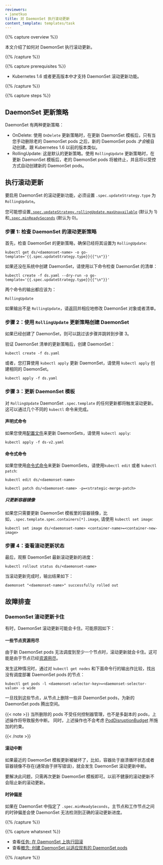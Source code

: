 ```yaml
---
reviewers:
- janetkuo
title: 对 DaemonSet 执行滚动更新
content_template: templates/task
---
```


<!--
---
reviewers:
- janetkuo
title: Perform a Rolling Update on a DaemonSet
content_template: templates/task
---
--->

{{% capture overview %}}

<!--
This page shows how to perform a rolling update on a DaemonSet.
--->
本文介绍了如何对 DaemonSet 执行滚动更新。

{{% /capture %}}


{{% capture prerequisites %}}

<!--
* The DaemonSet rolling update feature is only supported in Kubernetes version 1.6 or later.
--->
* Kubernetes 1.6 或者更高版本中才支持 DaemonSet 滚动更新功能。

{{% /capture %}}


{{% capture steps %}}

<!--
## DaemonSet Update Strategy
--->
## DaemonSet 更新策略

<!--
DaemonSet has two update strategy types:
--->
DaemonSet 有两种更新策略：

<!--
* OnDelete:  With `OnDelete` update strategy, after you update a DaemonSet template, new
  DaemonSet pods will *only* be created when you manually delete old DaemonSet
  pods. This is the same behavior of DaemonSet in Kubernetes version 1.5 or
  before.
* RollingUpdate: This is the default update strategy.  
  With `RollingUpdate` update strategy, after you update a
  DaemonSet template, old DaemonSet pods will be killed, and new DaemonSet pods
  will be created automatically, in a controlled fashion.
--->
* OnDelete:  使用 `OnDelete` 更新策略时，在更新 DaemonSet 模板后，只有当您手动删除老的 DaemonSet pods 之后，新的 DaemonSet pods *才会*被自动创建。跟 Kubernetes 1.6 以前的版本类似。
* RollingUpdate: 这是默认的更新策略。使用 `RollingUpdate` 更新策略时，在更新 DaemonSet 模板后，老的 DaemonSet pods 将被终止，并且将以受控方式自动创建新的 DaemonSet pods。

<!--
## Performing a Rolling Update
--->
## 执行滚动更新

<!--
To enable the rolling update feature of a DaemonSet, you must set its
`.spec.updateStrategy.type` to `RollingUpdate`.
--->
要启用 DaemonSet 的滚动更新功能，必须设置 `.spec.updateStrategy.type` 为 `RollingUpdate`。

<!--
You may want to set [`.spec.updateStrategy.rollingUpdate.maxUnavailable`](/docs/concepts/workloads/controllers/deployment/#max-unavailable) (default
to 1) and [`.spec.minReadySeconds`](/docs/concepts/workloads/controllers/deployment/#min-ready-seconds) (default to 0) as well.
--->
您可能想设置[`.spec.updateStrategy.rollingUpdate.maxUnavailable`](/zh/docs/concepts/workloads/controllers/deployment/#max-unavailable) (默认为 1) 和[`.spec.minReadySeconds`](/zh/docs/concepts/workloads/controllers/deployment/#min-ready-seconds) (默认为 0)。 

<!--
### Step 1: Checking DaemonSet `RollingUpdate` update strategy
--->
### 步骤 1: 检查 DaemonSet 的滚动更新策略

<!--
First, check the update strategy of your DaemonSet, and make sure it's set to
`RollingUpdate`:
--->
首先，检查 DaemonSet 的更新策略，确保已经将其设置为 `RollingUpdate`:

```shell
kubectl get ds/<daemonset-name> -o go-template='{{.spec.updateStrategy.type}}{{"\n"}}'
```

<!--
If you haven't created the DaemonSet in the system, check your DaemonSet
manifest with the following command instead:
--->
如果还没在系统中创建 DaemonSet，请使用以下命令检查 DaemonSet 的清单：

```shell
kubectl create -f ds.yaml --dry-run -o go-template='{{.spec.updateStrategy.type}}{{"\n"}}'
```
<!--
The output from both commands should be:
--->
两个命令的输出都应该为：

```shell
RollingUpdate
```

<!--
If the output isn't `RollingUpdate`, go back and modify the DaemonSet object or
manifest accordingly.
--->
如果输出不是 `RollingUpdate`，请返回并相应地修改 DaemonSet 对象或者清单。

<!--
### Step 2: Creating a DaemonSet with `RollingUpdate` update strategy
--->
### 步骤 2：使用 `RollingUpdate` 更新策略创建 DaemonSet

<!--
If you have already created the DaemonSet, you may skip this step and jump to
step 3.
--->
如果已经创建了 DaemonSet，则可以跳过该步骤并跳转到步骤 3。

<!--
After verifying the update strategy of the DaemonSet manifest, create the DaemonSet:
--->
验证 DaemonSet 清单的更新策略后，创建 DaemonSet：

```shell
kubectl create -f ds.yaml
```

<!--
Alternatively, use `kubectl apply` to create the same DaemonSet if you plan to
update the DaemonSet with `kubectl apply`.
--->
或者，您打算使用 `kubectl apply` 更新 DaemonSet，请使用 `kubectl apply` 创建相同的 DaemonSet。

```shell
kubectl apply -f ds.yaml
```

<!--
### Step 3: Updating a DaemonSet template
--->
### 步骤 3：更新 DaemonSet 模板

<!--
Any updates to a `RollingUpdate` DaemonSet `.spec.template` will trigger a rolling
update. This can be done with several different `kubectl` commands.
--->
对 `RollingUpdate` DaemonSet `.spec.template` 的任何更新都将触发滚动更新。这可以通过几个不同的 `kubectl` 命令来完成。

<!--
#### Declarative commands
--->
#### 声明式命令

<!--
If you update DaemonSets using
[configuration files](/docs/concepts/overview/object-management-kubectl/declarative-config/),
use `kubectl apply`:
--->
如果您使用[配置文件](/docs/concepts/overview/object-management-kubectl/declarative-config/)来更新 DaemonSets，请使用 `kubectl apply`:

```shell
kubectl apply -f ds-v2.yaml
```

<!--
#### Imperative commands
--->
#### 命令式命令

<!--
If you update DaemonSets using
[imperative commands](/docs/concepts/overview/object-management-kubectl/imperative-command/),
use `kubectl edit` or `kubectl patch`:
--->
如果您使用[命令式命令](/docs/concepts/overview/object-management-kubectl/imperative-command/)来更新 DaemonSets，请使用`kubectl edit` 或者 `kubectl patch`:

```shell
kubectl edit ds/<daemonset-name>
```

```shell
kubectl patch ds/<daemonset-name> -p=<strategic-merge-patch>
```

<!--
##### Updating only the container image
--->
##### 只更新容器镜像

<!--
If you just need to update the container image in the DaemonSet template, i.e.
`.spec.template.spec.containers[*].image`, use `kubectl set image`:
--->
如果您只需要更新 DaemonSet 模板里的容器镜像，比如，`.spec.template.spec.containers[*].image`, 请使用 `kubectl set image`:

```shell
kubectl set image ds/<daemonset-name> <container-name>=<container-new-image>
```

<!--
### Step 4: Watching the rolling update status
--->
### 步骤 4：查看滚动更新状态

<!--
Finally, watch the rollout status of the latest DaemonSet rolling update:
--->
最后，观察 DaemonSet 最新滚动更新的进度：

```shell
kubectl rollout status ds/<daemonset-name>
```

<!--
When the rollout is complete, the output is similar to this:
--->
当滚动更新完成时，输出结果如下：

```shell
daemonset "<daemonset-name>" successfully rolled out
```

<!--
## Troubleshooting
--->
## 故障排查

<!--
### DaemonSet rolling update is stuck
--->
### DaemonSet 滚动更新卡住

<!--
Sometimes, a DaemonSet rolling update may be stuck. Here are some possible
causes:
--->
有时，DaemonSet 滚动更新可能会卡住。可能原因如下：

<!--
#### Some nodes run out of resources
--->
#### 一些节点资源用尽

<!--
The rollout is stuck because new DaemonSet pods can't be scheduled on at least one
node. This is possible when the node is
[running out of resources](/docs/tasks/administer-cluster/out-of-resource/).
--->
由于新 DaemonSet pods 无法调度到至少一个节点时，滚动更新就会卡住。这可能是由于节点已经[资源用尽](/docs/tasks/administer-cluster/out-of-resource/)。

<!--
When this happens, find the nodes that don't have the DaemonSet pods scheduled on
by comparing the output of `kubectl get nodes` and the output of:
--->
发生这种情况时，通过对 `kubectl get nodes` 和下面命令行的输出作比较，找出没有调度部署 DaemonSet pods 的节点：

```shell
kubectl get pods -l <daemonset-selector-key>=<daemonset-selector-value> -o wide
```

<!--
Once you've found those nodes, delete some non-DaemonSet pods from the node to
make room for new DaemonSet pods.
--->
一旦找到这些节点，从节点上删除一些非 DaemonSet pods，为新的 DaemonSet pods 腾出空间。

<!--
{{< note >}}
This will cause service disruption when deleted pods are not controlled by any controllers or pods are not
replicated. This does not respect [PodDisruptionBudget](/docs/tasks/configure-pod-container/configure-pod-disruption-budget/)
either.
{{< /note >}}
--->
{{< note >}}
当所删除的 pods 不受任何控制器管理，也不是多副本的 pods，上述操作将导致服务中断。
同时，上述操作也不会考虑 [PodDisruptionBudget](/docs/tasks/configure-pod-container/configure-pod-disruption-budget/) 所施加的约束。

{{< /note >}}

<!--
#### Broken rollout
--->
#### 滚动中断

<!--
If the recent DaemonSet template update is broken, for example, the container is
crash looping, or the container image doesn't exist (often due to a typo),
DaemonSet rollout won't progress.
--->
如果最近的 DaemonSet 模板更新被破坏了，比如，容器处于崩溃循环状态或者容器镜像不存在(通常由于拼写错误)，就会发生 DaemonSet 滚动更新中断。

<!--
To fix this, just update the DaemonSet template again. New rollout won't be
blocked by previous unhealthy rollouts.
--->
要解决此问题，只需再次更新 DaemonSet 模板即可。以前不健康的滚动更新不会阻止新的滚动更新。

<!--
#### Clock skew
--->
#### 时钟偏差

<!--
If `.spec.minReadySeconds` is specified in the DaemonSet, clock skew between
master and nodes will make DaemonSet unable to detect the right rollout
progress.
--->
如果在 DaemonSet 中指定了 `.spec.minReadySeconds`，主节点和工作节点之间的时钟偏差会使 DaemonSet 无法检测到正确的滚动更新进度。

{{% /capture %}}


{{% capture whatsnext %}}

<!--
* See [Task: Performing a rollback on a
  DaemonSet](/docs/tasks/manage-daemon/rollback-daemon-set/)
* See [Concepts: Creating a DaemonSet to adopt existing DaemonSet pods](/docs/concepts/workloads/controllers/daemonset/)
--->
* 查看[任务: 在 DaemonSet 上执行回滚](/zh/docs/tasks/manage-daemon/rollback-daemon-set/)
* 查看[概念: 创建 DaemonSet 以适应现有的 DaemonSet pods](/zh/docs/concepts/workloads/controllers/daemonset/)

{{% /capture %}}
